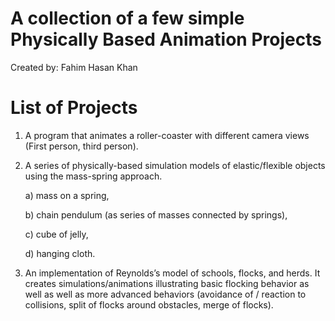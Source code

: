 # A collection of a few simple Physically Based Animation Projects
Created by: Fahim Hasan Khan

List of Projects
================
1) A program that animates a roller-coaster with different camera views (First person, third person). 
2) A series of physically-based simulation models of elastic/flexible objects using the mass-spring approach. 
    
    a) mass on a spring,
    
    b) chain pendulum (as series of masses connected by springs),
    
    c) cube of jelly,
    
    d) hanging cloth.
3) An implementation of Reynolds’s model of schools, flocks, and herds. 
It creates simulations/animations illustrating basic flocking behavior as well as well as more advanced behaviors 
(avoidance of / reaction to collisions, split of flocks around obstacles, merge of flocks).
